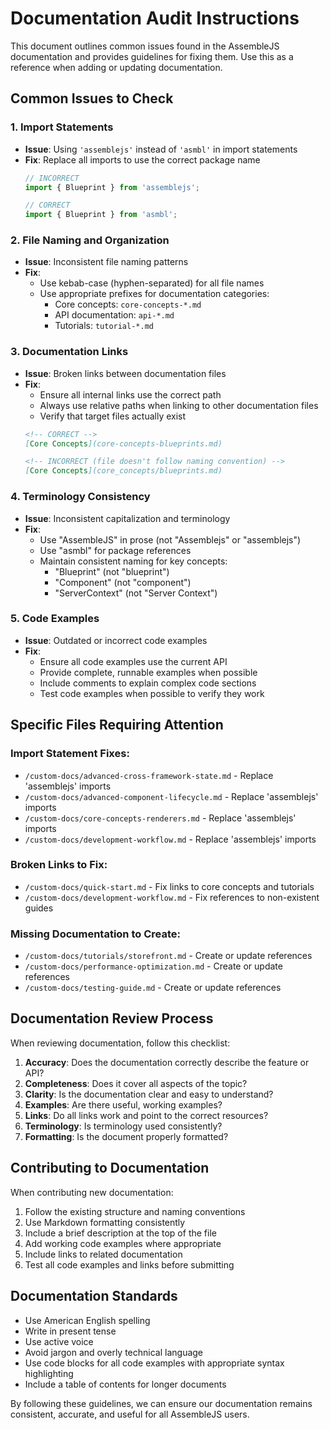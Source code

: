 # Documentation Audit Instructions

This document outlines common issues found in the AssembleJS documentation and provides guidelines for fixing them. Use this as a reference when adding or updating documentation.

## Common Issues to Check

### 1. Import Statements
- **Issue**: Using `'assemblejs'` instead of `'asmbl'` in import statements
- **Fix**: Replace all imports to use the correct package name
  ```javascript
  // INCORRECT
  import { Blueprint } from 'assemblejs';
  
  // CORRECT
  import { Blueprint } from 'asmbl';
  ```

### 2. File Naming and Organization
- **Issue**: Inconsistent file naming patterns
- **Fix**: 
  - Use kebab-case (hyphen-separated) for all file names
  - Use appropriate prefixes for documentation categories:
    - Core concepts: `core-concepts-*.md`
    - API documentation: `api-*.md`
    - Tutorials: `tutorial-*.md`

### 3. Documentation Links
- **Issue**: Broken links between documentation files
- **Fix**: 
  - Ensure all internal links use the correct path
  - Always use relative paths when linking to other documentation files
  - Verify that target files actually exist
  ```markdown
  <!-- CORRECT -->
  [Core Concepts](core-concepts-blueprints.md)
  
  <!-- INCORRECT (file doesn't follow naming convention) -->
  [Core Concepts](core_concepts/blueprints.md)
  ```

### 4. Terminology Consistency
- **Issue**: Inconsistent capitalization and terminology
- **Fix**:
  - Use "AssembleJS" in prose (not "Assemblejs" or "assemblejs")
  - Use "asmbl" for package references
  - Maintain consistent naming for key concepts:
    - "Blueprint" (not "blueprint")
    - "Component" (not "component")
    - "ServerContext" (not "Server Context")

### 5. Code Examples
- **Issue**: Outdated or incorrect code examples
- **Fix**:
  - Ensure all code examples use the current API
  - Provide complete, runnable examples when possible
  - Include comments to explain complex code sections
  - Test code examples when possible to verify they work

## Specific Files Requiring Attention

### Import Statement Fixes:
- `/custom-docs/advanced-cross-framework-state.md` - Replace 'assemblejs' imports
- `/custom-docs/advanced-component-lifecycle.md` - Replace 'assemblejs' imports
- `/custom-docs/core-concepts-renderers.md` - Replace 'assemblejs' imports
- `/custom-docs/development-workflow.md` - Replace 'assemblejs' imports

### Broken Links to Fix:
- `/custom-docs/quick-start.md` - Fix links to core concepts and tutorials
- `/custom-docs/development-workflow.md` - Fix references to non-existent guides

### Missing Documentation to Create:
- `/custom-docs/tutorials/storefront.md` - Create or update references
- `/custom-docs/performance-optimization.md` - Create or update references
- `/custom-docs/testing-guide.md` - Create or update references

## Documentation Review Process

When reviewing documentation, follow this checklist:

1. **Accuracy**: Does the documentation correctly describe the feature or API?
2. **Completeness**: Does it cover all aspects of the topic?
3. **Clarity**: Is the documentation clear and easy to understand?
4. **Examples**: Are there useful, working examples?
5. **Links**: Do all links work and point to the correct resources?
6. **Terminology**: Is terminology used consistently?
7. **Formatting**: Is the document properly formatted?

## Contributing to Documentation

When contributing new documentation:

1. Follow the existing structure and naming conventions
2. Use Markdown formatting consistently
3. Include a brief description at the top of the file
4. Add working code examples where appropriate
5. Include links to related documentation
6. Test all code examples and links before submitting

## Documentation Standards

- Use American English spelling
- Write in present tense
- Use active voice
- Avoid jargon and overly technical language
- Use code blocks for all code examples with appropriate syntax highlighting
- Include a table of contents for longer documents

By following these guidelines, we can ensure our documentation remains consistent, accurate, and useful for all AssembleJS users.